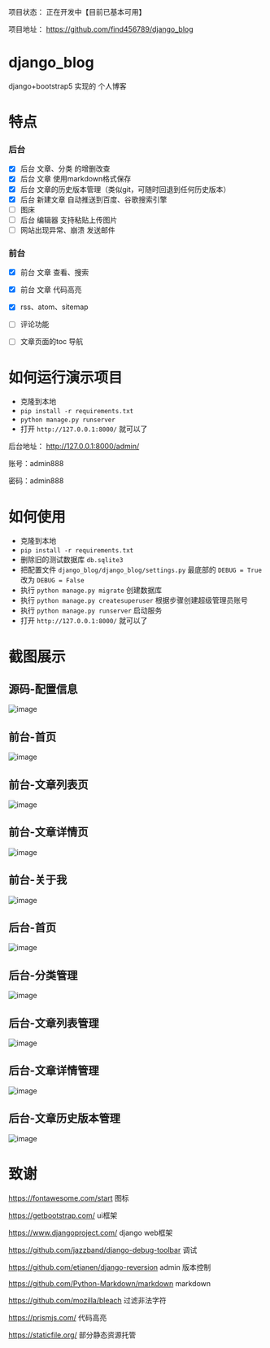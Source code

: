 
项目状态： 正在开发中【目前已基本可用】

项目地址： https://github.com/find456789/django_blog

# django_blog
django+bootstrap5 实现的 个人博客






# 特点

### 后台
- [x] 后台 文章、分类 的增删改查
- [x] 后台 文章 使用markdown格式保存
- [x] 后台 文章的历史版本管理（类似git，可随时回退到任何历史版本）
- [x] 后台 新建文章 自动推送到百度、谷歌搜索引擎
- [ ] 图床
- [ ] 后台 编辑器 支持粘贴上传图片
- [ ] 网站出现异常、崩溃 发送邮件

### 前台
- [x] 前台 文章 查看、搜索
- [x] 前台 文章 代码高亮
- [x] rss、atom、sitemap
- [ ] 评论功能
- [ ] 文章页面的toc 导航





# 如何运行演示项目

- 克隆到本地
- `pip install -r requirements.txt`
- `python manage.py runserver`
- 打开 `http://127.0.0.1:8000/` 就可以了

后台地址：  http://127.0.0.1:8000/admin/

账号：admin888

密码：admin888

# 如何使用
- 克隆到本地
- `pip install -r requirements.txt`
- 删除旧的测试数据库 `db.sqlite3`
- 把配置文件 `django_blog/django_blog/settings.py` 最底部的 `DEBUG = True` 改为 `DEBUG = False`
- 执行 `python manage.py migrate` 创建数据库
- 执行 `python manage.py createsuperuser` 根据步骤创建超级管理员账号
- 执行 `python manage.py runserver` 启动服务
- 打开 `http://127.0.0.1:8000/` 就可以了

# 截图展示
## 源码-配置信息
![image](https://user-images.githubusercontent.com/6580897/136949249-a0caf031-d7c9-4264-a889-8bc177970249.png)


## 前台-首页
![image](https://user-images.githubusercontent.com/6580897/137469702-bca25324-56ea-4e88-84dc-8b220ad5794f.png)

## 前台-文章列表页
![image](https://user-images.githubusercontent.com/6580897/137469358-c1b760a9-29f9-4a39-bc5a-781e70fcc265.png)

## 前台-文章详情页
![image](https://user-images.githubusercontent.com/6580897/137469418-dabf8fc7-65bf-4d22-80fe-3e8d97717135.png)

## 前台-关于我
![image](https://user-images.githubusercontent.com/6580897/136949027-be794446-a04b-47cc-86e6-433bf5c58a2a.png)

## 后台-首页
![image](https://user-images.githubusercontent.com/6580897/136937552-3a825fef-4136-44e7-afef-133d9916d2d3.png)

## 后台-分类管理
![image](https://user-images.githubusercontent.com/6580897/136937582-b3149c74-b4ae-4336-a358-dacd711c82ea.png)

## 后台-文章列表管理
![image](https://user-images.githubusercontent.com/6580897/136937619-0e27e2ba-b74b-4461-9dfd-267ec2b511ae.png)

## 后台-文章详情管理
![image](https://user-images.githubusercontent.com/6580897/136937652-3c955e7f-1ff4-494d-b143-de38cedfaac7.png)

## 后台-文章历史版本管理
![image](https://user-images.githubusercontent.com/6580897/136937681-32851ab6-e128-4f95-9453-e6fde76e0b4c.png)



# 致谢

https://fontawesome.com/start 图标

https://getbootstrap.com/  ui框架

https://www.djangoproject.com/ django web框架

https://github.com/jazzband/django-debug-toolbar   调试

https://github.com/etianen/django-reversion    admin 版本控制

https://github.com/Python-Markdown/markdown  markdown

https://github.com/mozilla/bleach   过滤非法字符

https://prismjs.com/ 代码高亮

https://staticfile.org/ 部分静态资源托管
